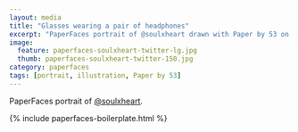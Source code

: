 ```yaml
---
layout: media
title: "Glasses wearing a pair of headphones"
excerpt: "PaperFaces portrait of @soulxheart drawn with Paper by 53 on an iPad."
image: 
  feature: paperfaces-soulxheart-twitter-lg.jpg
  thumb: paperfaces-soulxheart-twitter-150.jpg
category: paperfaces
tags: [portrait, illustration, Paper by 53]
---
```


PaperFaces portrait of [@soulxheart](http://twitter.com/soulxheart).

{% include paperfaces-boilerplate.html %}